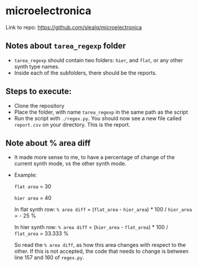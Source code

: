 # microelectronica

Link to repo: https://github.com/slealq/microelectronica

## Notes about `tarea_regexp` folder

- `tarea_regexp` should contain two folders: `hier`, and `flat`, or any other synth type names.
- Inside each of the subfolders, there should be the reports.

## Steps to execute:

- Clone the repository
- Place the folder, with name `tarea_regexp` in the same path as the script
- Run the script with `./regex.py`. You should now see a new file called `report.csv` on your directory. This is the report.

## Note about % area diff

- It made more sense to me, to have a percentage of change of the current synth mode, vs the other synth mode.
- Example:
    
     `flat area` = 30
     
     `hier area` = 40
     
     In flat synth row: `% area diff` = (`flat_area` - `hier_area`) * 100 / `hier_area` = - 25 %
     
     In hier synth row: `% area diff` = (`hier_area` - `flat_area`) * 100 / `flat_area` = 33.333 %

     So read the `% area diff`, as how this area changes with respect to the other. If this is not accepted, the code that needs to change is between line 157 and 160 of `regex.py`.
